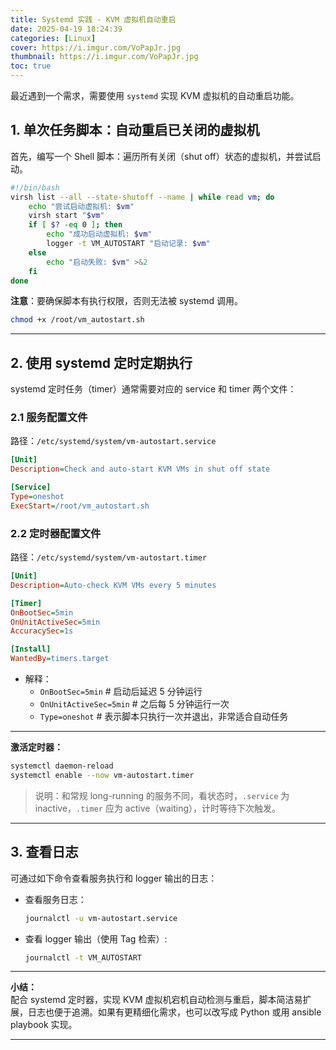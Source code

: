 ```yaml
---
title: Systemd 实践 - KVM 虚拟机自动重启
date: 2025-04-19 18:24:39
categories: [Linux]
cover: https://i.imgur.com/VoPapJr.jpg
thumbnail: https://i.imgur.com/VoPapJr.jpg
toc: true
---
```

最近遇到一个需求，需要使用 `systemd` 实现 KVM 虚拟机的自动重启功能。

<!--more-->

## 1. 单次任务脚本：自动重启已关闭的虚拟机

首先，编写一个 Shell 脚本：遍历所有关闭（shut off）状态的虚拟机，并尝试启动。

```bash
#!/bin/bash
virsh list --all --state-shutoff --name | while read vm; do 
    echo "尝试启动虚拟机: $vm" 
    virsh start "$vm" 
    if [ $? -eq 0 ]; then 
        echo "成功启动虚拟机: $vm"
        logger -t VM_AUTOSTART "启动记录: $vm"
    else 
        echo "启动失败: $vm" >&2 
    fi
done
```

**注意**：要确保脚本有执行权限，否则无法被 systemd 调用。

```bash
chmod +x /root/vm_autostart.sh
```

---

## 2. 使用 systemd 定时定期执行

systemd 定时任务（timer）通常需要对应的 service 和 timer 两个文件：

### 2.1 服务配置文件

路径：`/etc/systemd/system/vm-autostart.service`

```ini
[Unit]
Description=Check and auto-start KVM VMs in shut off state

[Service]
Type=oneshot
ExecStart=/root/vm_autostart.sh
```

### 2.2 定时器配置文件

路径：`/etc/systemd/system/vm-autostart.timer`

```ini
[Unit]
Description=Auto-check KVM VMs every 5 minutes

[Timer]
OnBootSec=5min
OnUnitActiveSec=5min
AccuracySec=1s

[Install]
WantedBy=timers.target
```

- 解释：
    - `OnBootSec=5min`            # 启动后延迟 5 分钟运行
    - `OnUnitActiveSec=5min`      # 之后每 5 分钟运行一次
    - `Type=oneshot`              # 表示脚本只执行一次并退出，非常适合自动任务

---

**激活定时器：**

```bash
systemctl daemon-reload
systemctl enable --now vm-autostart.timer
```

> 说明：和常规 long-running 的服务不同，看状态时，`.service` 为 inactive，`.timer` 应为 active（waiting），计时等待下次触发。

---

## 3. 查看日志

可通过如下命令查看服务执行和 logger 输出的日志：

- 查看服务日志：
    ```bash
    journalctl -u vm-autostart.service
    ```

- 查看 logger 输出（使用 Tag 检索）:
    ```bash
    journalctl -t VM_AUTOSTART
    ```

---

**小结：**  
配合 systemd 定时器，实现 KVM 虚拟机宕机自动检测与重启，脚本简洁易扩展，日志也便于追溯。如果有更精细化需求，也可以改写成 Python 或用 ansible playbook 实现。

---
